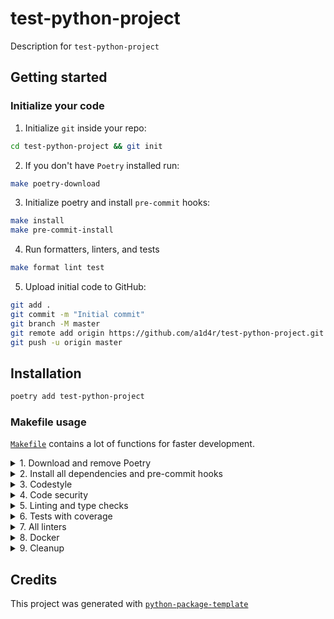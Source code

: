 # test-python-project

Description for `test-python-project`

## Getting started

### Initialize your code

1. Initialize `git` inside your repo:

```bash
cd test-python-project && git init
```

2. If you don't have `Poetry` installed run:

```bash
make poetry-download
```

3. Initialize poetry and install `pre-commit` hooks:

```bash
make install
make pre-commit-install
```

4. Run formatters, linters, and tests

```bash
make format lint test
```

5. Upload initial code to GitHub:

```bash
git add .
git commit -m "Initial commit"
git branch -M master
git remote add origin https://github.com/a1d4r/test-python-project.git
git push -u origin master
```

## Installation

```bash
poetry add test-python-project
```

### Makefile usage

[`Makefile`](https://github.com/a1d4r/test-python-project/blob/master/Makefile) contains a lot of functions for faster development.

<details>
<summary>1. Download and remove Poetry</summary>
<p>

To download and install Poetry run:

```bash
make poetry-download
```

To uninstall

```bash
make poetry-remove
```

</p>
</details>

<details>
<summary>2. Install all dependencies and pre-commit hooks</summary>
<p>

Install requirements:

```bash
make install
```

Pre-commit hooks could be installed after `git init` via

```bash
make pre-commit-install
```

</p>
</details>

<details>
<summary>3. Codestyle</summary>
<p>

Automatic formatting uses `pyupgrade`, `isort` and `black`.

```bash
make codestyle

# or use synonym
make format
```

Codestyle checks only, without rewriting files:

```bash
make check-codestyle
```

> Note: `check-codestyle` uses `isort`, `black` and `darglint` library

Update all dev libraries to the latest version using one comand

```bash
make update-dev-deps
```

</p>
</details>

<details>
<summary>4. Code security</summary>
<p>

```bash
make check-security
```

This command identifies security issues with `Safety` and `Bandit`.

```bash
make check-security
```

To validate `pyproject.toml` use
```bash
make check-poetry
```

</p>
</details>

<details>
<summary>5. Linting and type checks</summary>
<p>

Run static linting with `pylint` and `mypy`:

```bash
make static-lint
```

</p>
</details>

<details>
<summary>6. Tests with coverage</summary>
<p>

Run `pytest`

```bash
make test
```

</p>
</details>

<details>
<summary>7. All linters</summary>
<p>

Of course there is a command to ~~rule~~ run all linters in one:

```bash
make lint
```

the same as:

```bash
make test && make check-codestyle && make static-lint && make check-safety
```

</p>
</details>

<details>
<summary>8. Docker</summary>
<p>

```bash
make docker-build
```

which is equivalent to:

```bash
make docker-build VERSION=latest
```

Remove docker image with

```bash
make docker-remove
```

More information [about docker](https://github.com/a1d4r/test-python-project/tree/master/docker).

</p>
</details>

<details>
<summary>9. Cleanup</summary>
<p>
Delete pycache files

```bash
make pycache-remove
```

Remove package build

```bash
make build-remove
```

Delete .DS_STORE files

```bash
make dsstore-remove
```

Remove .mypycache

```bash
make mypycache-remove
```

Or to remove all above run:

```bash
make cleanup
```

</p>
</details>

## Credits

This project was generated with [`python-package-template`](https://github.com/a1d4r/python-package-template)
